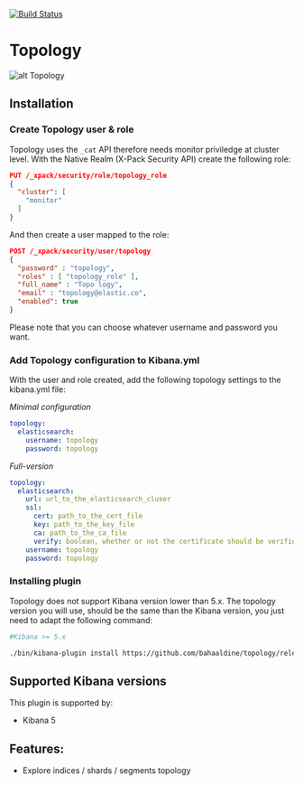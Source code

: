 [![Build Status](https://travis-ci.org/bahaaldine/topology.svg?branch=master)](https://travis-ci.org/bahaaldine/topology)

# Topology

![alt Topology](https://github.com/bahaaldine/topology/blob/master/example.gif?raw=true)

## Installation

### Create Topology user & role

Topology uses the `_cat` API therefore needs monitor priviledge at cluster level.
With the Native Realm (X-Pack Security API) create the following role:

```json
PUT /_xpack/security/role/topology_role
{
  "cluster": [
    "monitor"
  ]
}
```
And then create a user mapped to the role:

```json
POST /_xpack/security/user/topology
{
  "password" : "topology", 
  "roles" : [ "topology_role" ], 
  "full_name" : "Topo logy", 
  "email" : "topology@elastic.co", 
  "enabled": true 
}
```
Please note that you can choose whatever username and password you want.

### Add Topology configuration to Kibana.yml

With the user and role created, add the following topology settings to the kibana.yml file:

*Minimal configuration*
```yaml
topology:
  elasticsearch:
    username: topology
    password: topology
```

*Full-version*
```yaml
topology:
  elasticsearch:
    url: url_to_the_elasticsearch_cluser
    ssl: 
      cert: path_to_the_cert_file
      key: path_to_the_key_file
      ca: path_to_the_ca_file
      verify: boolean, whether or not the certificate should be verified
    username: topology
    password: topology
```

### Installing plugin

Topology does not support Kibana version lower than 5.x. The topology version you will use, should be the same than the Kibana version, you just need to adapt the following command:

```sh
#Kibana >= 5.x

./bin/kibana-plugin install https://github.com/bahaaldine/topology/releases/download/major.minor.patch/topology-major.minor.patch.zip

```

## Supported Kibana versions

This plugin is supported by:

* Kibana 5

## Features:

* Explore indices / shards / segments topology

